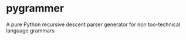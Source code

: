 # pygrammer
A pure Python recursive descent parser generator for non too-technical language grammars
